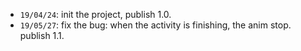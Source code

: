 * `19/04/24`: init the project, publish 1.0.
* `19/05/27`: fix the bug: when the activity is finishing, the anim stop. publish 1.1.